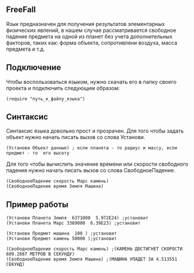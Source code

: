 ## FreeFall
Язык предназначен для получения результатов элементарных физических явлений,
в нашем случае рассматривается свободное падение предмета на одной из планет
без учета дополнительных факторов, таких как:
форма объекта, сопротивлени воздуха, масса предмета и т.д.


## Подключение
Чтобы воспользоваться языком, нужно скачать его в папку своего проекта и подключить следующим образом:
```
(require "путь_к_файлу_языка")
```

## Синтаксис
Синтаксис языка довольно прост и прозрачен. 
Для того чтобы задать объект нужно начать писать вызов со слова Установи.
```
(Установи Объект данные) ; если планета - то радиус и массу, если предмет - то  его высоту
```    

Для того чтобы вычислить значение времени или скорости свободного падения нужно начать писать вызов со слова СвободноеПадение.
```
(СвободноеПадение скорость Марс камень) 
(СвободноеПадение время Земля Машина) 
```

## Пример работы
```
(Установи Планета Земля  6371000  5.972E24) ;установит
(Установи Планета Марс 3389000  6.39E23) ;установит
    
(Установи Предмет машина  100 ) ;установит
(Установи Предмет камень 50000 );установит

(СвободноеПадение скорость Марс камень) ;(КАМЕНЬ ДОСТИГНЕТ СКОРОСТИ 609.2887 МЕТРОВ В СЕКУНДУ) 
(СвободноеПадение время Земля Машина) ;(МАШИНА УПАДЕТ ЗА 4.513551 СЕКУНД) 
```
